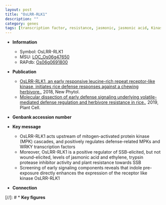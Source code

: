 ```yaml
---
layout: post
title: "OsLRR-RLK1"
description: ""
category: genes
tags: [transcription factor, resistance, jasmonic, jasmonic acid, Kinase, protein kinase]
---
```


* **Information**  
    + Symbol: OsLRR-RLK1  
    + MSU: [LOC_Os06g47650](http://rice.plantbiology.msu.edu/cgi-bin/ORF_infopage.cgi?orf=LOC_Os06g47650)  
    + RAPdb: [Os06g0691800](http://rapdb.dna.affrc.go.jp/viewer/gbrowse_details/irgsp1?name=Os06g0691800)  

* **Publication**  
    + [OsLRR-RLK1, an early responsive leucine-rich repeat receptor-like kinase, initiates rice defense responses against a chewing herbivore.](http://www.ncbi.nlm.nih.gov/pubmed?term=OsLRR-RLK1,+an+early+responsive+leucine-rich+repeat+receptor-like+kinase,+initiates+rice+defense+responses+against+a+chewing+herbivore.%5BTitle%5D), 2018, New Phytol.
    + [Molecular dissection of early defense signaling underlying volatile-mediated defense regulation and herbivore resistance in rice.](http://www.ncbi.nlm.nih.gov/pubmed?term=Molecular+dissection+of+early+defense+signaling+underlying+volatile-mediated+defense+regulation+and+herbivore+resistance+in+rice.%5BTitle%5D), 2019, Plant Cell.

* **Genbank accession number**  

* **Key message**  
    + OsLRR-RLK1 acts upstream of mitogen-activated protein kinase (MPK) cascades, and positively regulates defense-related MPKs and WRKY transcription factors
    + Moreover, OsLRR-RLK1 is a positive regulator of SSB-elicited, but not wound-elicited, levels of jasmonic acid and ethylene, trypsin protease inhibitor activity and plant resistance towards SSB
    + Screening of early signaling components reveals that indole pre-exposure directly enhances the expression of the receptor like kinase OsLRR-RLK1

* **Connection**  

[//]: # * **Key figures**  


